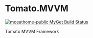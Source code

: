 # Tomato.MVVM
[![moeathome-public MyGet Build Status](https://www.myget.org/BuildSource/Badge/moeathome-public?identifier=955513ba-aa70-44a5-96c6-2808bb0036c5)](https://www.myget.org/)

Tomato MVVM Framework
